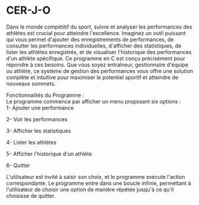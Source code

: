# CER-J-O
Dans le monde compétitif du sport, suivre et analyser les performances des athlètes est crucial pour atteindre l'excellence. Imaginez un outil puissant qui vous permet d'ajouter des enregistrements de performances, de consulter les performances individuelles, d'afficher des statistiques, de lister les athlètes enregistrés, et de visualiser l'historique des performances d'un athlète spécifique. Ce programme en C est conçu précisément pour répondre à ces besoins. Que vous soyez entraîneur, gestionnaire d'équipe ou athlète, ce système de gestion des performances vous offre une solution complète et intuitive pour maximiser le potentiel sportif et atteindre de nouveaux sommets.

Fonctionnalités du Programme :                 
Le programme commence par afficher un menu proposant six options :                                                                                                                       
1- Ajouter une performance          

2- Voir les performances

3- Afficher les statistiques

4- Lister les athlètes

5- Afficher l'historique d'un athlète

6- Quitter

L'utilisateur est invité à saisir son choix, et le programme exécute l'action correspondante.
Le programme entre dans une boucle infinie, permettant à l'utilisateur de choisir une option de manière répétée jusqu'à ce qu'il choisisse de quitter.
